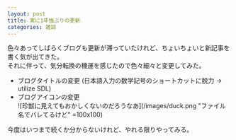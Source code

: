 ```yaml
---
layout: post
title: 実に1年強ぶりの更新
categories: 雑談
---
```


 色々あってしばらくブログも更新が滞っていたけれど、ちょいちょいと新記事を書く気が出てきた。  
 それに伴って、気分転換の機運を感じたので色々細々と変更してみた。  

- ブログタイトルの変更 (日本語入力の数学記号のショートカットに脱力 → utilize SDL)  
- ブログアイコンの変更  
 ![珍獣に見えてもおかしくないのだろうなあ](/images/duck.png "ファイル名でバレてるけど" =100x100)

 今度はいつまで続くか分からないけれど、やれる限りやってみる。  
